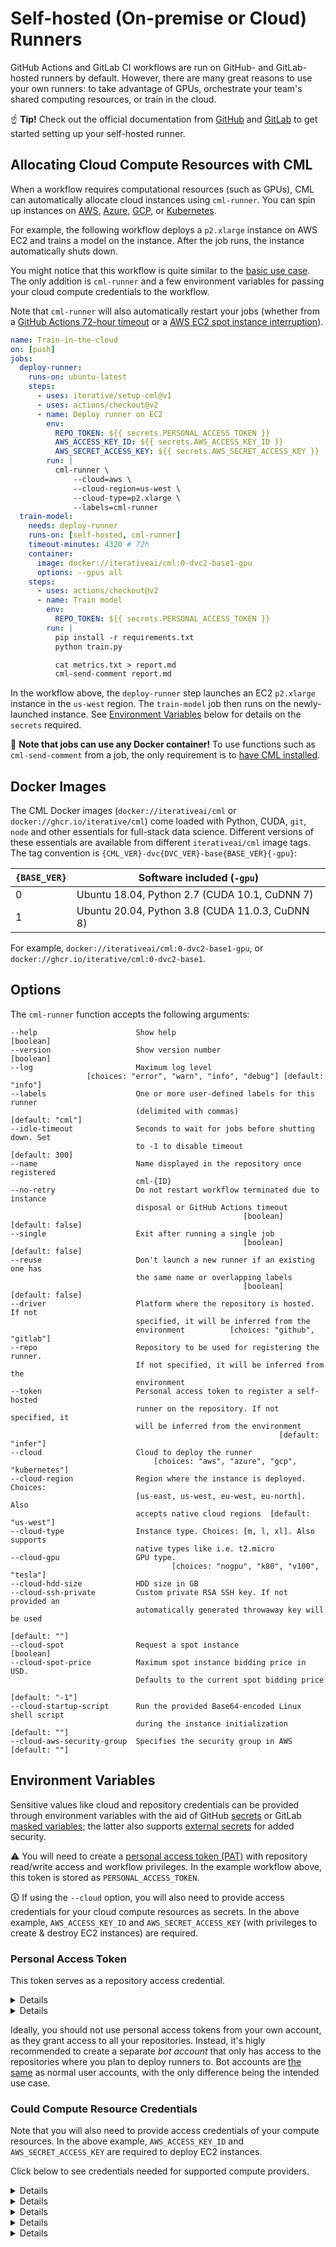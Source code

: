 # Self-hosted (On-premise or Cloud) Runners

GitHub Actions and GitLab CI workflows are run on GitHub- and GitLab- hosted
runners by default. However, there are many great reasons to use your own
runners: to take advantage of GPUs, orchestrate your team's shared computing
resources, or train in the cloud.

☝️ **Tip!** Check out the official documentation from
[GitHub](https://help.github.com/en/actions/hosting-your-own-runners/about-self-hosted-runners)
and [GitLab](https://docs.gitlab.com/runner) to get started setting up your
self-hosted runner.

## Allocating Cloud Compute Resources with CML

When a workflow requires computational resources (such as GPUs), CML can
automatically allocate cloud instances using `cml-runner`. You can spin up
instances on [AWS](#aws), [Azure](#azure), [GCP](#gcp), or
[Kubernetes](#kubernetes).

For example, the following workflow deploys a `p2.xlarge` instance on AWS EC2
and trains a model on the instance. After the job runs, the instance
automatically shuts down.

You might notice that this workflow is quite similar to the
[basic use case](/doc/usage). The only addition is `cml-runner` and a few
environment variables for passing your cloud compute credentials to the
workflow.

Note that `cml-runner` will also automatically restart your jobs (whether from a
[GitHub Actions 72-hour timeout](https://docs.github.com/en/actions/hosting-your-own-runners/about-self-hosted-runners#usage-limits)
or a
[AWS EC2 spot instance interruption](https://docs.aws.amazon.com/AWSEC2/latest/UserGuide/spot-interruptions.html)).

```yaml
name: Train-in-the-cloud
on: [push]
jobs:
  deploy-runner:
    runs-on: ubuntu-latest
    steps:
      - uses: iterative/setup-cml@v1
      - uses: actions/checkout@v2
      - name: Deploy runner on EC2
        env:
          REPO_TOKEN: ${{ secrets.PERSONAL_ACCESS_TOKEN }}
          AWS_ACCESS_KEY_ID: ${{ secrets.AWS_ACCESS_KEY_ID }}
          AWS_SECRET_ACCESS_KEY: ${{ secrets.AWS_SECRET_ACCESS_KEY }}
        run: |
          cml-runner \
              --cloud=aws \
              --cloud-region=us-west \
              --cloud-type=p2.xlarge \
              --labels=cml-runner
  train-model:
    needs: deploy-runner
    runs-on: [self-hosted, cml-runner]
    timeout-minutes: 4320 # 72h
    container:
      image: docker://iterativeai/cml:0-dvc2-base1-gpu
      options: --gpus all
    steps:
      - uses: actions/checkout@v2
      - name: Train model
        env:
          REPO_TOKEN: ${{ secrets.PERSONAL_ACCESS_TOKEN }}
        run: |
          pip install -r requirements.txt
          python train.py

          cat metrics.txt > report.md
          cml-send-comment report.md
```

In the workflow above, the `deploy-runner` step launches an EC2 `p2.xlarge`
instance in the `us-west` region. The `train-model` job then runs on the
newly-launched instance. See [Environment Variables](#environment-variables)
below for details on the `secrets` required.

🎉 **Note that jobs can use any Docker container!** To use functions such as
`cml-send-comment` from a job, the only requirement is to
[have CML installed](/doc/cml-with-npm).

## Docker Images

The CML Docker images (`docker://iterativeai/cml` or
`docker://ghcr.io/iterative/cml`) come loaded with Python, CUDA, `git`, `node`
and other essentials for full-stack data science. Different versions of these
essentials are available from different `iterativeai/cml` image tags. The tag
convention is `{CML_VER}-dvc{DVC_VER}-base{BASE_VER}{-gpu}`:

| `{BASE_VER}` | Software included (`-gpu`)                      |
| ------------ | ----------------------------------------------- |
| 0            | Ubuntu 18.04, Python 2.7 (CUDA 10.1, CuDNN 7)   |
| 1            | Ubuntu 20.04, Python 3.8 (CUDA 11.0.3, CuDNN 8) |

For example, `docker://iterativeai/cml:0-dvc2-base1-gpu`, or
`docker://ghcr.io/iterative/cml:0-dvc2-base1`.

## Options

The `cml-runner` function accepts the following arguments:

```
--help                      Show help                                [boolean]
--version                   Show version number                      [boolean]
--log                       Maximum log level
                 [choices: "error", "warn", "info", "debug"] [default: "info"]
--labels                    One or more user-defined labels for this runner
                            (delimited with commas)           [default: "cml"]
--idle-timeout              Seconds to wait for jobs before shutting down. Set
                            to -1 to disable timeout            [default: 300]
--name                      Name displayed in the repository once registered
                            cml-{ID}
--no-retry                  Do not restart workflow terminated due to instance
                            disposal or GitHub Actions timeout
                                                    [boolean] [default: false]
--single                    Exit after running a single job
                                                    [boolean] [default: false]
--reuse                     Don't launch a new runner if an existing one has
                            the same name or overlapping labels
                                                    [boolean] [default: false]
--driver                    Platform where the repository is hosted. If not
                            specified, it will be inferred from the
                            environment          [choices: "github", "gitlab"]
--repo                      Repository to be used for registering the runner.
                            If not specified, it will be inferred from the
                            environment
--token                     Personal access token to register a self-hosted
                            runner on the repository. If not specified, it
                            will be inferred from the environment
                                                            [default: "infer"]
--cloud                     Cloud to deploy the runner
                                [choices: "aws", "azure", "gcp", "kubernetes"]
--cloud-region              Region where the instance is deployed. Choices:
                            [us-east, us-west, eu-west, eu-north]. Also
                            accepts native cloud regions  [default: "us-west"]
--cloud-type                Instance type. Choices: [m, l, xl]. Also supports
                            native types like i.e. t2.micro
--cloud-gpu                 GPU type.
                                    [choices: "nogpu", "k80", "v100", "tesla"]
--cloud-hdd-size            HDD size in GB
--cloud-ssh-private         Custom private RSA SSH key. If not provided an
                            automatically generated throwaway key will be used
                                                                 [default: ""]
--cloud-spot                Request a spot instance                  [boolean]
--cloud-spot-price          Maximum spot instance bidding price in USD.
                            Defaults to the current spot bidding price
                                                               [default: "-1"]
--cloud-startup-script      Run the provided Base64-encoded Linux shell script
                            during the instance initialization   [default: ""]
--cloud-aws-security-group  Specifies the security group in AWS  [default: ""]
```

## Environment Variables

Sensitive values like cloud and repository credentials can be provided through
environment variables with the aid of GitHub
[secrets](https://docs.github.com/es/actions/reference/encrypted-secrets#creating-encrypted-secrets-for-a-repository)
or GitLab
[masked variables](https://docs.gitlab.com/ee/ci/variables/#add-a-cicd-variable-to-a-project);
the latter also supports
[external secrets](https://docs.gitlab.com/ee/ci/secrets) for added security.

⚠️ You will need to create a
[personal access token (PAT)](#personal-access-token) with repository read/write
access and workflow privileges. In the example workflow above, this token is
stored as `PERSONAL_ACCESS_TOKEN`.

🛈 If using the `--cloud` option, you will also need to provide access
credentials for your cloud compute resources as secrets. In the above example,
`AWS_ACCESS_KEY_ID` and `AWS_SECRET_ACCESS_KEY` (with privileges to create &
destroy EC2 instances) are required.

### Personal Access Token

This token serves as a repository access credential.

<details>

#### GitHub

Use either:

- a
  [personal access token](https://docs.github.com/en/github/authenticating-to-github/keeping-your-account-and-data-secure/creating-a-personal-access-token)
  with the **repo** scope, or
- a
  [GitHub App](https://docs.github.com/en/developers/apps/building-github-apps/authenticating-with-github-apps)
  with **Repository permissions / Administration** write permissions (for
  repository-level runners), or **Organization permissions / Self-hosted
  runners** write permissions (for organization-level runners).

</details>

<details>

#### GitLab

Use either:

- a
  [personal access token](https://docs.gitlab.com/ee/user/profile/personal_access_tokens.html)
  with the **api** scope, or
- a
  [project access token](https://docs.gitlab.com/ee/user/project/settings/project_access_tokens.html).
  This only works for project-level
  ([specific](https://docs.gitlab.com/ee/ci/runners/runners_scope.html#specific-runners)),
  but not for instance-level
  ([shared](https://docs.gitlab.com/ee/ci/runners/runners_scope.html#shared-runners))
  runners.

</details>

Ideally, you should not use personal access tokens from your own account, as
they grant access to all your repositories. Instead, it's higly recommended to
create a separate _bot account_ that only has access to the repositories where
you plan to deploy runners to. Bot accounts are
[the same](https://docs.github.com/en/get-started/learning-about-github/types-of-github-accounts#personal-user-accounts)
as normal user accounts, with the only difference being the intended use case.

### Could Compute Resource Credentials

Note that you will also need to provide access credentials of your compute
resources. In the above example, `AWS_ACCESS_KEY_ID` and `AWS_SECRET_ACCESS_KEY`
are required to deploy EC2 instances.

Click below to see credentials needed for supported compute providers.

<details>

#### AWS

- `AWS_ACCESS_KEY_ID`
- `AWS_SECRET_ACCESS_KEY`
- `AWS_SESSION_TOKEN` **(optional)**

Note that the same credentials can also be used for
[configuring cloud storage](/doc/cml-with-dvc#cloud-storage-provider-credentials).

</details>

<details>

#### Azure

- `AZURE_CLIENT_ID`
- `AZURE_CLIENT_SECRET`
- `AZURE_SUBSCRIPTION_ID`
- `AZURE_TENANT_ID`

</details>

<details>

#### GCP

Either one of:

- `GOOGLE_APPLICATION_CREDENTIALS_DATA`: the **contents** of a service account
  JSON file, or
- `GOOGLE_APPLICATION_CREDENTIALS`: the **path** to the JSON file.

The former is more convenient for CI/CD scenarios, where secrets are (usually)
provisioned through environment variables instead of files.

</details>

<details>

#### Kubernetes

- `KUBERNETES_CONFIGURATION`: the **contents** of a
  [`kubeconfig`](https://kubernetes.io/docs/concepts/configuration/organize-cluster-access-kubeconfig)
  file.

</details>

<details>

#### On-premise (Local) Runners

The `cml-runner` command can also be used to set up a local machine or
on-premise GPU cluster as a self-hosted runner. Simply
[install CML with NPM](/doc/cml-with-npm) and then run:

```
cml-runner \
  --repo="$REPOSITORY_URL" \
  --token="$PERSONAL_ACCESS_TOKEN" \
  --labels="local,runner" \
  --idle-timeout=180
```

The machine will listen for jobs from your repository and execute them locally.

⚠️ **Warning:** anyone with access to your repository (everybody for public
ones) may be able to execute arbitrary code on your machine. Refer to the
corresponding
[GitHub](https://docs.github.com/es/actions/learn-github-actions/security-hardening-for-github-actions#hardening-for-self-hosted-runners)
and [GitLab](https://docs.gitlab.com/runner/security/) documentation for
additional guidance.

</details>
